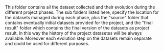 

This folder contains all the dataset collected and their evolution during the different project phases.
The sub folders listed here, specify the location for the datasets managed during each phase, plus the "source" folder that contains eventually initial datasets provided for the project, and the "final result" folder which contains the final version of the datasets as project result.
In this way the history of the project datasetes will be always available. Moreover each evolution step on the datasets remain separate and could be used for different purposes. 
